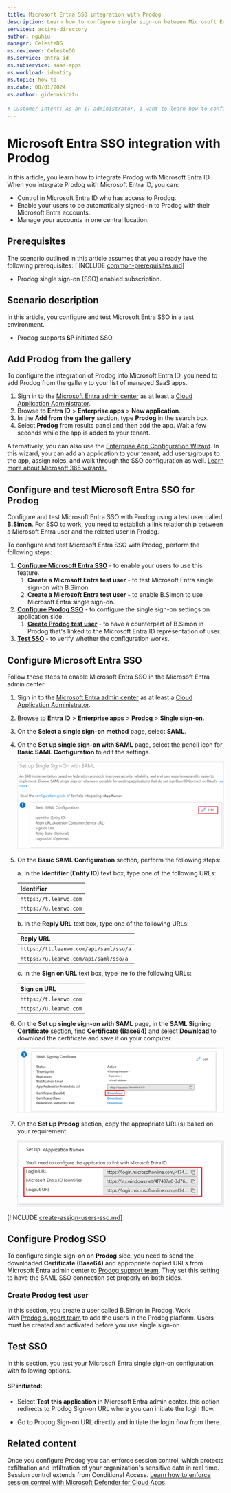 ```yaml
---
title: Microsoft Entra SSO integration with Prodog
description: Learn how to configure single sign-on between Microsoft Entra ID and Prodog.
services: active-directory
author: nguhiu
manager: CelesteDG
ms.reviewer: CelesteDG
ms.service: entra-id
ms.subservice: saas-apps
ms.workload: identity
ms.topic: how-to
ms.date: 08/01/2024
ms.author: gideonkiratu

# Customer intent: As an IT administrator, I want to learn how to configure single sign-on between Microsoft Entra ID and Directory Services so that I can control who has access to Directory Services, enable automatic sign-in with Microsoft Entra accounts, and manage my accounts in one central location.
---
```


# Microsoft Entra SSO integration with Prodog

In this article,  you learn how to integrate Prodog with Microsoft Entra ID. When you integrate Prodog with Microsoft Entra ID, you can:

* Control in Microsoft Entra ID who has access to Prodog.
* Enable your users to be automatically signed-in to Prodog with their Microsoft Entra accounts.
* Manage your accounts in one central location.

## Prerequisites
The scenario outlined in this article assumes that you already have the following prerequisites:
[!INCLUDE [common-prerequisites.md](~/identity/saas-apps/includes/common-prerequisites.md)]
* Prodog single sign-on (SSO) enabled subscription.

## Scenario description

In this article,  you configure and test Microsoft Entra SSO in a test environment.

* Prodog supports **SP** initiated SSO.


## Add Prodog from the gallery

To configure the integration of Prodog into Microsoft Entra ID, you need to add Prodog from the gallery to your list of managed SaaS apps.

1. Sign in to the [Microsoft Entra admin center](https://entra.microsoft.com) as at least a [Cloud Application Administrator](~/identity/role-based-access-control/permissions-reference.md#cloud-application-administrator).
1. Browse to **Entra ID** > **Enterprise apps** > **New application**.
1. In the **Add from the gallery** section, type **Prodog** in the search box.
1. Select **Prodog** from results panel and then add the app. Wait a few seconds while the app is added to your tenant.

Alternatively, you can also use the [Enterprise App Configuration Wizard](https://portal.office.com/AdminPortal/home?Q=Docs#/azureadappintegration). In this wizard, you can add an application to your tenant, add users/groups to the app, assign roles, and walk through the SSO configuration as well. [Learn more about Microsoft 365 wizards.](/microsoft-365/admin/misc/azure-ad-setup-guides)

## Configure and test Microsoft Entra SSO for Prodog

Configure and test Microsoft Entra SSO with Prodog using a test user called **B.Simon**. For SSO to work, you need to establish a link relationship between a Microsoft Entra user and the related user in Prodog.

To configure and test Microsoft Entra SSO with Prodog, perform the following steps:

1. **[Configure Microsoft Entra SSO](#configure-microsoft-entra-sso)** - to enable your users to use this feature.
    1. **Create a Microsoft Entra test user** - to test Microsoft Entra single sign-on with B.Simon.
    1. **Create a Microsoft Entra test user** - to enable B.Simon to use Microsoft Entra single sign-on.
1. **[Configure Prodog SSO](#configure-prodog-sso)** - to configure the single sign-on settings on application side.
    1. **[Create Prodog test user](#create-prodog-test-user)** - to have a counterpart of B.Simon in Prodog that's linked to the Microsoft Entra ID representation of user.
1. **[Test SSO](#test-sso)** - to verify whether the configuration works.

## Configure Microsoft Entra SSO

Follow these steps to enable Microsoft Entra SSO in the Microsoft Entra admin center.

1. Sign in to the [Microsoft Entra admin center](https://entra.microsoft.com) as at least a [Cloud Application Administrator](~/identity/role-based-access-control/permissions-reference.md#cloud-application-administrator).
1. Browse to **Entra ID** > **Enterprise apps** > **Prodog** > **Single sign-on**.
1. On the **Select a single sign-on method** page, select **SAML**.
1. On the **Set up single sign-on with SAML** page, select the pencil icon for **Basic SAML Configuration** to edit the settings.

   ![Screenshot shows how to edit Basic SAML Configuration.](common/edit-urls.png "Basic Configuration")

1. On the **Basic SAML Configuration** section, perform the following steps:

    a. In the **Identifier (Entity ID)** text box, type one of the following URLs:

    | Identifier |
    |------|
    | `https://t.leanwo.com` |
    | `https://u.leanwo.com`|

    b. In the **Reply URL** text box, type one of the following URLs:

    | Reply URL |
    |------|
    | `https://tt.leanwo.com/api/saml/sso/a` |
    | `https://u.leanwo.com/api/saml/sso/a`|
    

    c. In the **Sign on URL** text box, type ine fo the following URLs:

    | Sign on URL |
    |------|
    | `https://t.leanwo.com` |
    | `https://u.leanwo.com`|

1. On the **Set up single sign-on with SAML** page, in the **SAML Signing Certificate** section,  find **Certificate (Base64)** and select **Download** to download the certificate and save it on your computer.

	![Screenshot shows The Certificate download link.](common/certificatebase64.png "Certificate")

1. On the **Set up Prodog** section, copy the appropriate URL(s) based on your requirement.

	![Screenshot shows how to copy configuration URLs.](common/copy-configuration-urls.png "Configuration")
    

[!INCLUDE [create-assign-users-sso.md](~/identity/saas-apps/includes/create-assign-users-sso.md)]

## Configure Prodog SSO

To configure single sign-on on **Prodog** side, you need to send the downloaded **Certificate (Base64)** and appropriate copied URLs from Microsoft Entra admin center to [Prodog support team](mailto:15800458450@leanwo.com). They set this setting to have the SAML SSO connection set properly on both sides.

### Create Prodog test user

In this section, you create a user called B.Simon in Prodog. Work with [Prodog support team](mailto:15800458450@leanwo.com) to add the users in the Prodog platform. Users must be created and activated before you use single sign-on.

## Test SSO 

In this section, you test your Microsoft Entra single sign-on configuration with following options.
 
#### SP initiated:
 
* Select **Test this application** in Microsoft Entra admin center. this option redirects to Prodog Sign-on URL where you can initiate the login flow.  
 
* Go to Prodog Sign-on URL directly and initiate the login flow from there.

## Related content

Once you configure Prodog you can enforce session control, which protects exfiltration and infiltration of your organization's sensitive data in real time. Session control extends from Conditional Access. [Learn how to enforce session control with Microsoft Defender for Cloud Apps](/cloud-app-security/proxy-deployment-any-app).

